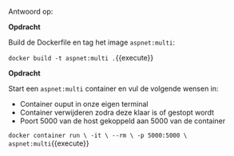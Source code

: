 Antwoord op:

**Opdracht**

Build de Dockerfile en tag het image `aspnet:multi`:

`docker build -t aspnet:multi .`{{execute}}

**Opdracht**

Start een `aspnet:multi` container en vul de volgende wensen in:

* Container ouput in onze eigen terminal
* Container verwijderen zodra deze klaar is of gestopt wordt
* Poort 5000 van de host gekoppeld aan 5000 van de container

`docker container run \
  -it \
  --rm \
  -p 5000:5000 \
  aspnet:multi`{{execute}}